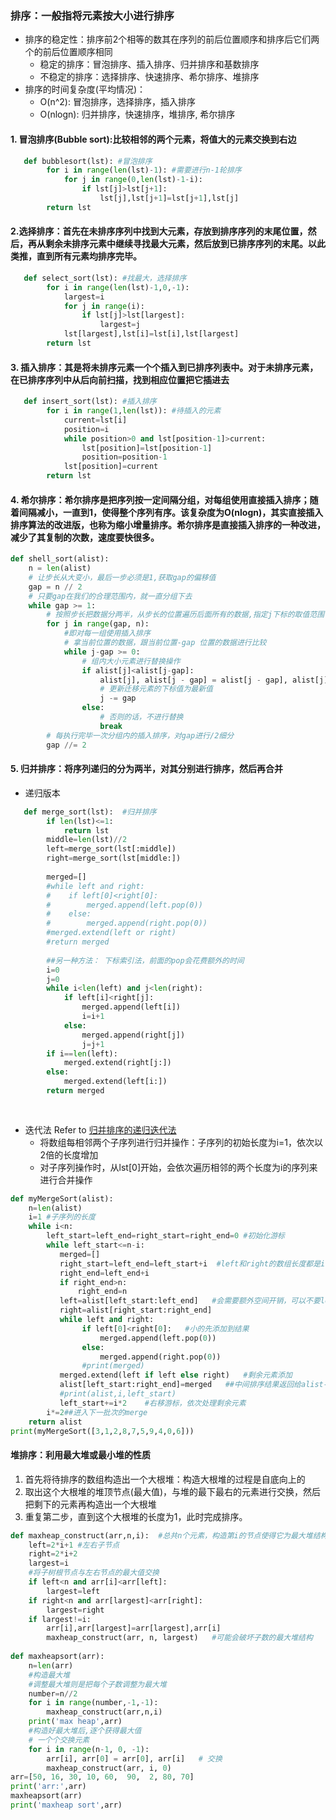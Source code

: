 ### 排序：一般指将元素按大小进行排序
* 排序的稳定性：排序前2个相等的数其在序列的前后位置顺序和排序后它们两个的前后位置顺序相同
    * 稳定的排序：冒泡排序、插入排序、归并排序和基数排序
    * 不稳定的排序：选择排序、快速排序、希尔排序、堆排序
* 排序的时间复杂度(平均情况)：
    * O(n^2): 冒泡排序，选择排序，插入排序
    * O(nlogn): 归并排序，快速排序，堆排序, 希尔排序

#### 1. 冒泡排序(Bubble sort):比较相邻的两个元素，将值大的元素交换到右边
```python
   def bubblesort(lst): #冒泡排序
        for i in range(len(lst)-1): #需要进行n-1轮排序
            for j in range(0,len(lst)-1-i):
                if lst[j]>lst[j+1]:
                    lst[j],lst[j+1]=lst[j+1],lst[j]
        return lst
```

#### 2.选择排序：首先在未排序序列中找到大元素，存放到排序序列的末尾位置，然后，再从剩余未排序元素中继续寻找最大元素，然后放到已排序序列的末尾。以此类推，直到所有元素均排序完毕。
```python
   def select_sort(lst): #找最大，选择排序
        for i in range(len(lst)-1,0,-1):
            largest=i
            for j in range(i):
                if lst[j]>lst[largest]:
                    largest=j
            lst[largest],lst[i]=lst[i],lst[largest]
        return lst
```

#### 3. 插入排序：其是将未排序元素一个个插入到已排序列表中。对于未排序元素，在已排序序列中从后向前扫描，找到相应位置把它插进去
```python
   def insert_sort(lst): #插入排序
        for i in range(1,len(lst)): #待插入的元素
            current=lst[i]
            position=i
            while position>0 and lst[position-1]>current:
                lst[position]=lst[position-1]
                position=position-1
            lst[position]=current
        return lst
```

#### 4. 希尔排序：希尔排序是把序列按一定间隔分组，对每组使用直接插入排序；随着间隔减小，一直到1，使得整个序列有序。该复杂度为O(nlogn)，其实直接插入排序算法的改进版，也称为缩小增量排序。希尔排序是直接插入排序的一种改进，减少了其复制的次数，速度要快很多。
```python
def shell_sort(alist):
    n = len(alist)
    # 让步长从大变小，最后一步必须是1,获取gap的偏移值
    gap = n // 2
    # 只要gap在我们的合理范围内，就一直分组下去
    while gap >= 1:
        # 按照步长把数据分两半，从步长的位置遍历后面所有的数据,指定j下标的取值范围
        for j in range(gap, n):
            #即对每一组使用插入排序
            # 拿当前位置的数据，跟当前位置-gap 位置的数据进行比较
            while j-gap >= 0:
                # 组内大小元素进行替换操作
                if alist[j]<alist[j-gap]:
                    alist[j], alist[j - gap] = alist[j - gap], alist[j]
                    # 更新迁移元素的下标值为最新值
                    j -= gap
                else:
                    # 否则的话，不进行替换
                    break
        # 每执行完毕一次分组内的插入排序，对gap进行/2细分
        gap //= 2
````

#### 5. 归并排序：将序列递归的分为两半，对其分别进行排序，然后再合并
* 递归版本
```python
   def merge_sort(lst):  #归并排序
        if len(lst)<=1:
            return lst
        middle=len(lst)//2
        left=merge_sort(lst[:middle])
        right=merge_sort(lst[middle:])
         
        merged=[]
        #while left and right:
        #    if left[0]<right[0]:
        #        merged.append(left.pop(0))
        #    else:
        #        merged.append(right.pop(0))
        #merged.extend(left or right)
        #return merged
        
        ##另一种方法： 下标索引法，前面的pop会花费额外的时间
        i=0
        j=0
        while i<len(left) and j<len(right):
            if left[i]<right[j]:
                merged.append(left[i])
                i=i+1
            else:
                merged.append(right[j])
                j=j+1
        if i==len(left):
            merged.extend(right[j:])
        else:
            merged.extend(left[i:])
        return merged
        
        
```
* 迭代法 Refer to [归并排序的递归迭代法](https://blog.csdn.net/weixin_43897346/article/details/105992873)
   * 将数组每相邻两个子序列进行归并操作：子序列的初始长度为i=1，依次以2倍的长度增加
   * 对子序列操作时，从lst[0]开始，会依次遍历相邻的两个长度为i的序列来进行合并操作
```python
def myMergeSort(alist):
    n=len(alist)
    i=1 #子序列的长度
    while i<n:
        left_start=left_end=right_start=right_end=0 #初始化游标
        while left_start<=n-i: 
           merged=[]
           right_start=left_end=left_start+i  #left和right的数组长度都是i,且left和right是相邻的
           right_end=left_end+i
           if right_end>n:
               right_end=n
           left=alist[left_start:left_end]   #会需要额外空间开销，可以不要left和right，直接在原列表切片
           right=alist[right_start:right_end]
           while left and right:
                if left[0]<right[0]:   #小的先添加到结果
                    merged.append(left.pop(0))
                else:
                    merged.append(right.pop(0))
                #print(merged)
           merged.extend(left if left else right)   #剩余元素添加
           alist[left_start:right_end]=merged   ##中间排序结果返回给alist-类似于return的作用
           #print(alist,i,left_start)
           left_start+=i*2    #右移游标，依次处理剩余元素
        i*=2##进入下一批次的merge
    return alist
print(myMergeSort([3,1,2,8,7,5,9,4,0,6]))
```


#### 堆排序：利用最大堆或最小堆的性质
1. 首先将待排序的数组构造出一个大根堆：构造大根堆的过程是自底向上的
2. 取出这个大根堆的堆顶节点(最大值)，与堆的最下最右的元素进行交换，然后把剩下的元素再构造出一个大根堆
3. 重复第二步，直到这个大根堆的长度为1，此时完成排序。
```python
def maxheap_construct(arr,n,i):  #总共n个元素，构造第i的节点使得它为最大堆结构
    left=2*i+1 #左右子节点
    right=2*i+2
    largest=i
    #将子树根节点与左右节点的最大值交换
    if left<n and arr[i]<arr[left]:
        largest=left
    if right<n and arr[largest]<arr[right]:
        largest=right
    if largest!=i:
        arr[i],arr[largest]=arr[largest],arr[i]
        maxheap_construct(arr, n, largest)   #可能会破坏子数的最大堆结构
        
def maxheapsort(arr):
    n=len(arr)
    #构造最大堆
    #调整最大堆则是把每个子数调整为最大堆
    number=n//2
    for i in range(number,-1,-1):
        maxheap_construct(arr,n,i)
    print('max heap',arr)
    #构造好最大堆后,逐个获得最大值
    # 一个个交换元素
    for i in range(n-1, 0, -1): 
        arr[i], arr[0] = arr[0], arr[i]   # 交换
        maxheap_construct(arr, i, 0) 
arr=[50, 16, 30, 10, 60,  90,  2, 80, 70]
print('arr:',arr)
maxheapsort(arr)
print('maxheap sort',arr)
```
